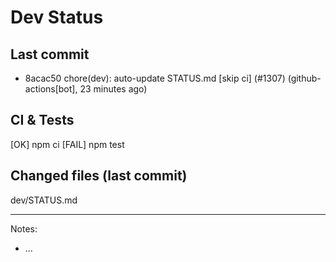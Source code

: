 # Dev Status

## Last commit
- 8acac50 chore(dev): auto-update STATUS.md [skip ci] (#1307) (github-actions[bot], 23 minutes ago)
## CI & Tests
[OK] npm ci
[FAIL] npm test

## Changed files (last commit)
dev/STATUS.md

---
Notes:
- ...
